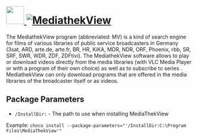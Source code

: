 # [<img src="https://cdn.jsdelivr.net/gh/AdmiringWorm/chocolatey-packages@be0254f2f5af25f47a26e8a041d9f8766934beaa/icons/mediathekview.png" height="48" width="48" /> ![MediathekView](https://img.shields.io/chocolatey/v/mediathekview.svg?label=MediathekView&style=for-the-badge)](https://chocolatey.org/packages/mediathekview)

The MediathekView program (abbreviated: MV) is a kind of search engine for films of various libraries of public service broadcasters in Germany (3sat, ARD, arte.de, arte.fr, BR, HR, KiKA, MDR, NDR, ORF, Phoenix, rbb, SR, SRF, SWR, WDR, ZDF, ZDFtivi). The MediathekView software allows to play or download videos directly from the media libraries (with VLC Media Player or with a program of their own choice) as well as to subscribe to series . MediathekView can only download programs that are offered in the media libraries of the broadcaster itself or as videos.

## Package Parameters
- `/InstallDir:` - The path to use when installing MediaThekView

Example: `choco install --package-parameters="'/InstallDir:C:\Program Files\MediaThekView'"`
